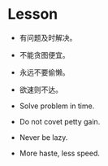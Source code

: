 # Lesson

- 有问题及时解决。
- 不能贪图便宜。
- 永远不要偷懒。
- 欲速则不达。

- Solve problem in time.
- Do not covet petty gain.
- Never be lazy.
- More haste, less speed.
